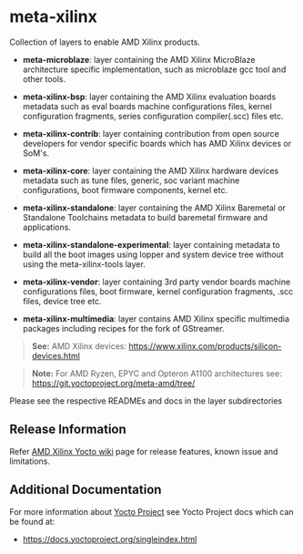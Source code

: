 # meta-xilinx

Collection of layers to enable AMD Xilinx products.

* **meta-microblaze**: layer containing the AMD Xilinx MicroBlaze architecture
specific implementation, such as microblaze gcc tool and other tools.

* **meta-xilinx-bsp**: layer containing the AMD Xilinx evaluation boards metadata
such as eval boards machine configurations files, kernel configuration fragments,
series configuration compiler(.scc) files etc.

* **meta-xilinx-contrib**: layer containing contribution from open source developers
for vendor specific boards which has AMD Xilinx devices or SoM's.

* **meta-xilinx-core**: layer containing the AMD Xilinx hardware devices metadata
such as tune files, generic, soc variant machine configurations, boot firmware
components, kernel etc.

* **meta-xilinx-standalone**: layer containing the AMD Xilinx Baremetal or
Standalone Toolchains metadata to build baremetal firmware and applications.

* **meta-xilinx-standalone-experimental**: layer containing metadata to build
all the boot images using lopper and system device tree without using the
meta-xilinx-tools layer.

* **meta-xilinx-vendor**: layer containing 3rd party vendor boards machine
configurations files, boot firmware, kernel configuration fragments, .scc files,
device tree etc.

* **meta-xilinx-multimedia**: layer contains AMD Xilinx specific multimedia packages
including recipes for the fork of GStreamer.

> **See:** AMD Xilinx devices:
	https://www.xilinx.com/products/silicon-devices.html

> **Note:** For AMD Ryzen, EPYC and Opteron A1100 architectures see:
    https://git.yoctoproject.org/meta-amd/tree/

Please see the respective READMEs and docs in the layer subdirectories

## Release Information

Refer [AMD Xilinx Yocto wiki](https://xilinx-wiki.atlassian.net/wiki/spaces/A/pages/2613018625)
page for release features, known issue and limitations.

## Additional Documentation

For more information about [Yocto Project](https://www.yoctoproject.org) see Yocto Project docs which can be found at:

 * https://docs.yoctoproject.org/singleindex.html
